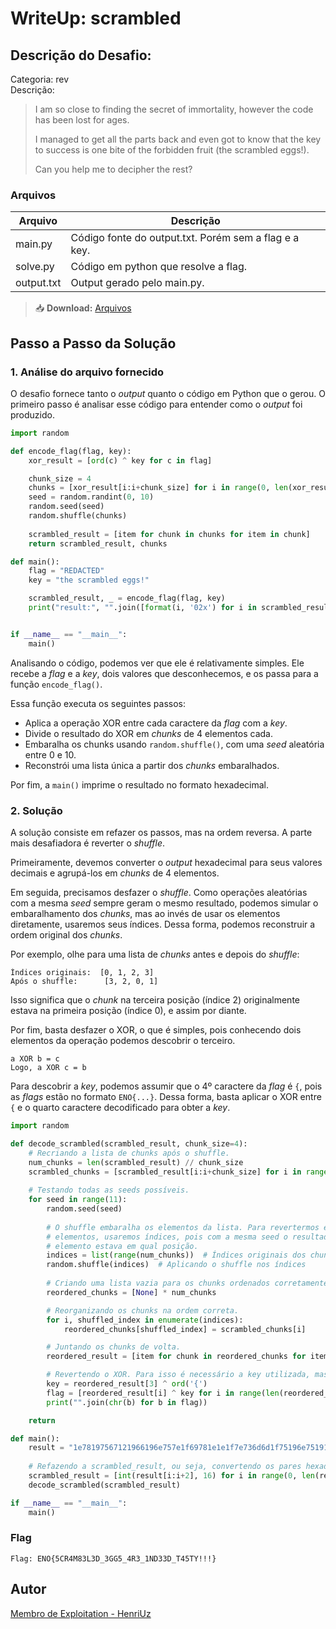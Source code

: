 # WriteUp: scrambled

## Descrição do Desafio:
Categoria: rev \
Descrição:
> I am so close to finding the secret of immortality, however the code has been lost for ages.
> 
> I managed to get all the parts back and even got to know that the key to success is one bite of the forbidden fruit (the scrambled eggs!).
> 
> Can you help me to decipher the rest?



### Arquivos
| Arquivo | Descrição |
| ------- | --------- |
| main.py | Código fonte do output.txt. Porém sem a flag e a key. |
| solve.py | Código em python que resolve a flag. |
| output.txt | Output gerado pelo main.py. |

> 📥 **Download:** [Arquivos](https://github.com/HawkSecUnifei/Writeups/raw/refs/heads/main/2025/nullcon_CTF/scrambled/arquivos.zip)

## Passo a Passo da Solução
### 1. Análise do arquivo fornecido
O desafio fornece tanto o *output* quanto o código em Python que o gerou. O primeiro passo é analisar esse código para entender como o *output* foi produzido.

```py
import random

def encode_flag(flag, key):
    xor_result = [ord(c) ^ key for c in flag] 

    chunk_size = 4
    chunks = [xor_result[i:i+chunk_size] for i in range(0, len(xor_result), chunk_size)] 
    seed = random.randint(0, 10) 
    random.seed(seed) 
    random.shuffle(chunks) 
    
    scrambled_result = [item for chunk in chunks for item in chunk] 
    return scrambled_result, chunks

def main():
    flag = "REDACTED"
    key = "the scrambled eggs!"

    scrambled_result, _ = encode_flag(flag, key)
    print("result:", "".join([format(i, '02x') for i in scrambled_result]))


if __name__ == "__main__":
    main()
```

Analisando o código, podemos ver que ele é relativamente simples. Ele recebe a *flag* e a *key*, dois valores que desconhecemos, e os passa para a função `encode_flag()`.

Essa função executa os seguintes passos:
- Aplica a operação XOR entre cada caractere da *flag* com a *key*.
- Divide o resultado do XOR em *chunks* de 4 elementos cada.
- Embaralha os chunks usando `random.shuffle()`, com uma *seed* aleatória entre 0 e 10.
- Reconstrói uma lista única a partir dos *chunks* embaralhados.

Por fim, a `main()` imprime o resultado no formato hexadecimal.

### 2. Solução
A solução consiste em refazer os passos, mas na ordem reversa. A parte mais desafiadora é reverter o *shuffle*.

Primeiramente, devemos converter o *output* hexadecimal para seus valores decimais e agrupá-los em *chunks* de 4 elementos.

Em seguida, precisamos desfazer o *shuffle*. Como operações aleatórias com a mesma *seed* sempre geram o mesmo resultado, podemos simular o embaralhamento dos *chunks*, mas ao invés de usar os elementos diretamente, usaremos seus índices. Dessa forma, podemos reconstruir a ordem original dos *chunks*.

Por exemplo, olhe para uma lista de *chunks* antes e depois do *shuffle*:

```
Índices originais:  [0, 1, 2, 3]  
Após o shuffle:      [3, 2, 0, 1] 
```

Isso significa que o *chunk* na terceira posição (índice 2) originalmente estava na primeira posição (índice 0), e assim por diante.

Por fim, basta desfazer o XOR, o que é simples, pois conhecendo dois elementos da operação podemos descobrir o terceiro.

```
a XOR b = c  
Logo, a XOR c = b 
```

Para descobrir a *key*, podemos assumir que o 4º caractere da *flag* é `{`, pois as *flags* estão no formato `ENO{...}`. Dessa forma, basta aplicar o XOR entre `{` e o quarto caractere decodificado para obter a *key*.

```py
import random

def decode_scrambled(scrambled_result, chunk_size=4):
    # Recriando a lista de chunks após o shuffle.
    num_chunks = len(scrambled_result) // chunk_size
    scrambled_chunks = [scrambled_result[i:i+chunk_size] for i in range(0, len(scrambled_result), chunk_size)]
    
    # Testando todas as seeds possíveis.
    for seed in range(11):
        random.seed(seed)
        
        # O shuffle embaralha os elementos da lista. Para revertermos ele, devemos refazer o shuffle mas ao invés de usarmos os
        # elementos, usaremos índices, pois com a mesma seed o resultado do embaralhamento será o mesmo e com isso saberemos qual
        # elemento estava em qual posição.
        indices = list(range(num_chunks))  # Índices originais dos chunks
        random.shuffle(indices)  # Aplicando o shuffle nos índices
        
        # Criando uma lista vazia para os chunks ordenados corretamente.
        reordered_chunks = [None] * num_chunks

        # Reorganizando os chunks na ordem correta.
        for i, shuffled_index in enumerate(indices):
            reordered_chunks[shuffled_index] = scrambled_chunks[i]

        # Juntando os chunks de volta.
        reordered_result = [item for chunk in reordered_chunks for item in chunk]

        # Revertendo o XOR. Para isso é necessário a key utilizada, mas podemos descobrir ela por assumindo que o 4º caractere é '{'.
        key = reordered_result[3] ^ ord('{')
        flag = [reordered_result[i] ^ key for i in range(len(reordered_result))]
        print("".join(chr(b) for b in flag))

    return

def main():
    result = "1e78197567121966196e757e1f69781e1e1f7e736d6d1f75196e75191b646e196f6465510b0b0b57"
    
    # Refazendo a scrambled_result, ou seja, convertendo os pares hexadecimais do output.txt para seus valores decimais.
    scrambled_result = [int(result[i:i+2], 16) for i in range(0, len(result), 2)]
    decode_scrambled(scrambled_result)

if __name__ == "__main__":
    main()

```

### Flag
`Flag: ENO{5CR4M83L3D_3GG5_4R3_1ND33D_T45TY!!!}`

## Autor
[Membro de Exploitation - HenriUz](https://github.com/HenriUz)
